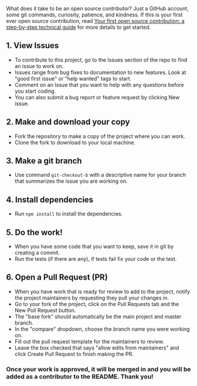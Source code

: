 What does it take to be an open source contributor? Just a GitHub account, some git commands, curiosity, patience, and kindness. If this is your first ever open source contribution, read [Your first open source contribution: a step-by-step technical guide](https://medium.com/@jenweber/your-first-open-source-contribution-a-step-by-step-technical-guide-d3aca55cc5a6) for more details to get started.

## 1. View Issues
- To contribute to this project, go to the Issues section of the repo to find an issue to work on.
- Issues range from bug fixes to documentation to new features. Look at "good first issue" or "help wanted" tags to start.
- Comment on an Issue that you want to help with any questions before you start coding.
- You can also submit a bug report or feature request by clicking New issue.

## 2. Make and download your copy
- Fork the repository to make a copy of the project where you can work.
- Clone the fork to download to your local machine.

## 3. Make a git branch
- Use command `git-checkout-b` with a descriptive name for your branch that summarizes the issue you are working on.

## 4. Install dependencies
- Run `npm install` to install the dependencies.

## 5. Do the work!
- When you have some code that you want to keep, save it in git by creating a commit.
- Run the tests (if there are any), if tests fail fix your code or the test.

## 6. Open a Pull Request (PR)
- When you have work that is ready for review to add to the project, notify the project maintainers by requesting they pull your changes in.
- Go to your fork of the project, click on the Pull Requests tab and the New Pull Request button.
- The "base fork" should automatically be the main project and master branch.
- In the "compare" dropdown, choose the branch name you were working on.
- Fill out the pull request template for the maintainers to review.
- Leave the box checked that says "allow edits from maintainers" and click Create Pull Request to finish making the PR.

### Once your work is approved, it will be merged in and you will be added as a contributor to the README. Thank you!
